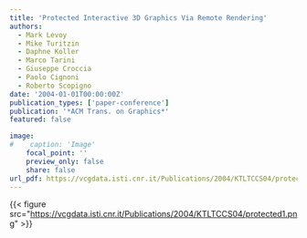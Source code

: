 ```yaml
---
title: 'Protected Interactive 3D Graphics Via Remote Rendering'
authors:
  - Mark Levoy
  - Mike Turitzin
  - Daphne Koller
  - Marco Tarini
  - Giuseppe Croccia
  - Paolo Cignoni
  - Roberto Scopigno
date: '2004-01-01T00:00:00Z'
publication_types: ['paper-conference']
publication: '*ACM Trans. on Graphics*'
featured: false

image:
#    caption: 'Image'
    focal_point: ''
    preview_only: false
    share: false
url_pdf: https://vcgdata.isti.cnr.it/Publications/2004/KTLTCCS04/protected.pdf
---
```

{{< figure src="https://vcgdata.isti.cnr.it/Publications/2004/KTLTCCS04/protected1.png" >}}
